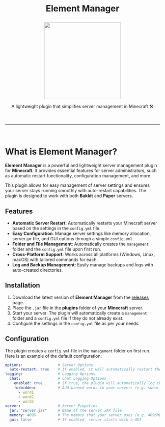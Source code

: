 # <p align="center">Element Manager</p>
<p align="center">
<img src="https://cdn.modrinth.com/data/z2AiNsm2/images/cf16b1677aa8cf9a190cc316cd11064fdf9f1dfd.png" width="250" height="250" alt="">
</p>

<p align="center">A lightweight plugin that simplifies server management in Minecraft 🛠️</p>
<br>

---

<br>

# What is Element Manager?
**Element Manager** is a powerful and lightweight server management plugin for **Minecraft**. It provides essential features for server administrators, such as automatic restart functionality, configuration management, and more.

This plugin allows for easy management of server settings and ensures your server stays running smoothly with auto-restart capabilities. The plugin is designed to work with both **Bukkit** and **Paper** servers.

## Features

- **Automatic Server Restart**: Automatically restarts your Minecraft server based on the settings in the `config.yml` file.
- **Easy Configuration**: Manage server settings like memory allocation, server jar file, and GUI options through a simple `config.yml`.
- **Folder and File Management**: Automatically creates the `management` folder and the `config.yml` file upon first run.
- **Cross-Platform Support**: Works across all platforms (Windows, Linux, macOS) with tailored commands for each.
- **Log and Backup Management**: Easily manage backups and logs with auto-created directories.

## Installation

1. Download the latest version of **Element Manager** from the [releases](https://github.com/yourusername/ElementManager/releases) page.
2. Place the `.jar` file in the **plugins** folder of your **Minecraft** server.
3. Start your server. The plugin will automatically create a `management` folder and a `config.yml` file if they do not already exist.
4. Configure the settings in the `config.yml` file as per your needs.

## Configuration

The plugin creates a `config.yml` file in the `management` folder on first run. Here is an example of the default configuration:

```yaml
options:                # Server Options
  auto-restart: true    # If enabled, it will automatically restart the server after it is stopped
logging:                # Logging Options
  chat:                 # Chat Logging Options
    enabled: true       # If true, the plugin will automatically log chat messages sent by the player
    forbidden:          # Add banned words to your servers (e.g. swearing, bad words). You canf find out which players wrote these messages by examining the logs.
      - word1
      - word2
      - word3
server:                 # Server Propeties
  jar: "server.jar"     # Name of the server JAR file
  memory: 4096          # The memory that your server uses (e.g. 4096MB = 4GB)
  gui: false            # If enabled, server starts with a GUI
```